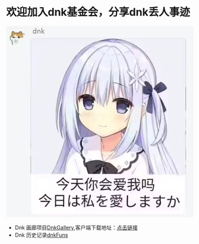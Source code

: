 # 欢迎加入dnk基金会，分享dnk丢人事迹
![Community Board](/profile/dnk.jpg)
- Dnk 画廊项目[DnkGallery](https://github.com/DnkBook/DnkGallery),客户端下载地址：[点击链接](https://github.com/DnkBook/DnkGallery/releases)
- Dnk 历史记录[dnkFuns](https://github.com/DnkBook/dnkFuns)